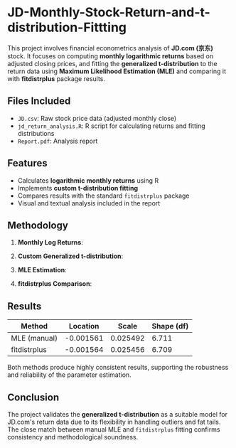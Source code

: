 # JD-Monthly-Stock-Return-and-t-distribution-Fittting

This project involves financial econometrics analysis of **JD.com (京东)** stock. It focuses on computing **monthly logarithmic returns** based on adjusted closing prices, and fitting the **generalized t-distribution** to the return data using **Maximum Likelihood Estimation (MLE)** and comparing it with **fitdistrplus** package results.

## Files Included

* `JD.csv`: Raw stock price data (adjusted monthly close)
* `jd_return_analysis.R`: R script for calculating returns and fitting distributions
* `Report.pdf`: Analysis report 

## Features

* Calculates **logarithmic monthly returns** using R
* Implements **custom t-distribution fitting** 
* Compares results with the standard `fitdistrplus` package
* Visual and textual analysis included in the report

## Methodology

1. **Monthly Log Returns**:


2. **Custom Generalized t-distribution**:



3. **MLE Estimation**:


4. **fitdistrplus Comparison**:


## Results

| Method       | Location  | Scale    | Shape (df) |
| ------------ | --------- | -------- | ---------- |
| MLE (manual) | -0.001561 | 0.025492 | 6.711      |
| fitdistrplus | -0.001564 | 0.025456 | 6.709      |

Both methods produce highly consistent results, supporting the robustness and reliability of the parameter estimation.

## Conclusion

The project validates the **generalized t-distribution** as a suitable model for JD.com's return data due to its flexibility in handling outliers and fat tails. The close match between manual MLE and `fitdistrplus` fitting confirms consistency and methodological soundness.

